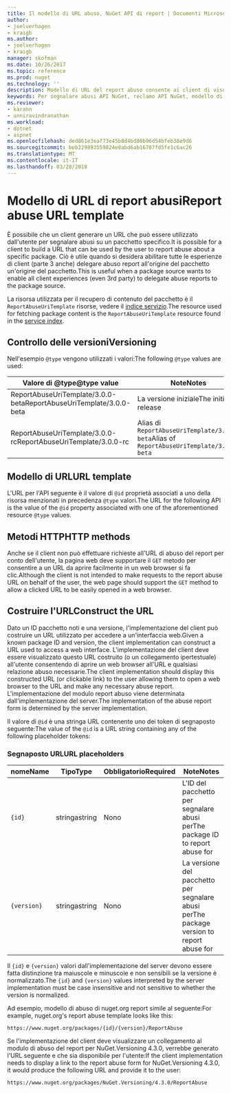 ```yaml
---
title: Il modello di URL abuso, NuGet API di report | Documenti Microsoft
author:
- joelverhagen
- kraigb
ms.author:
- joelverhagen
- kraigb
manager: skofman
ms.date: 10/26/2017
ms.topic: reference
ms.prod: nuget
ms.technology: ''
description: Modello di URL del report abuso consente ai client di visualizzare un collegamento nell'interfaccia utente di loro.
keywords: Per segnalare abusi API NuGet, reclamo API NuGet, modello di URL di report nuget.org
ms.reviewer:
- karann
- unniravindranathan
ms.workload:
- dotnet
- aspnet
ms.openlocfilehash: ded861e3eaf73e45b8d4bd80b96d54bfeb38e9d6
ms.sourcegitcommit: beb229893559824e8abd6ab16707fd5fe1c6ac26
ms.translationtype: MT
ms.contentlocale: it-IT
ms.lasthandoff: 03/28/2018
---
```

# <a name="report-abuse-url-template"></a><span data-ttu-id="99f99-104">Modello di URL di report abusi</span><span class="sxs-lookup"><span data-stu-id="99f99-104">Report abuse URL template</span></span>

<span data-ttu-id="99f99-105">È possibile che un client generare un URL che può essere utilizzato dall'utente per segnalare abusi su un pacchetto specifico.</span><span class="sxs-lookup"><span data-stu-id="99f99-105">It is possible for a client to build a URL that can be used by the user to report abuse about a specific package.</span></span> <span data-ttu-id="99f99-106">Ciò è utile quando si desidera abilitare tutte le esperienze di client (parte 3 anche) delegare abuso report all'origine del pacchetto un'origine del pacchetto.</span><span class="sxs-lookup"><span data-stu-id="99f99-106">This is useful when a package source wants to enable all client experiences (even 3rd party) to delegate abuse reports to the package source.</span></span>

<span data-ttu-id="99f99-107">La risorsa utilizzata per il recupero di contenuto del pacchetto è il `ReportAbuseUriTemplate` risorse, vedere il [indice servizio](service-index.md).</span><span class="sxs-lookup"><span data-stu-id="99f99-107">The resource used for fetching package content is the `ReportAbuseUriTemplate` resource found in the [service index](service-index.md).</span></span>

## <a name="versioning"></a><span data-ttu-id="99f99-108">Controllo delle versioni</span><span class="sxs-lookup"><span data-stu-id="99f99-108">Versioning</span></span>

<span data-ttu-id="99f99-109">Nell'esempio `@type` vengono utilizzati i valori:</span><span class="sxs-lookup"><span data-stu-id="99f99-109">The following `@type` values are used:</span></span>

<span data-ttu-id="99f99-110">Valore di @type</span><span class="sxs-lookup"><span data-stu-id="99f99-110">@type value</span></span>                       | <span data-ttu-id="99f99-111">Note</span><span class="sxs-lookup"><span data-stu-id="99f99-111">Notes</span></span>
--------------------------------- | -----
<span data-ttu-id="99f99-112">ReportAbuseUriTemplate/3.0.0-beta</span><span class="sxs-lookup"><span data-stu-id="99f99-112">ReportAbuseUriTemplate/3.0.0-beta</span></span> | <span data-ttu-id="99f99-113">La versione iniziale</span><span class="sxs-lookup"><span data-stu-id="99f99-113">The initial release</span></span>
<span data-ttu-id="99f99-114">ReportAbuseUriTemplate/3.0.0-rc</span><span class="sxs-lookup"><span data-stu-id="99f99-114">ReportAbuseUriTemplate/3.0.0-rc</span></span>   | <span data-ttu-id="99f99-115">Alias di `ReportAbuseUriTemplate/3.0.0-beta`</span><span class="sxs-lookup"><span data-stu-id="99f99-115">Alias of `ReportAbuseUriTemplate/3.0.0-beta`</span></span>

## <a name="url-template"></a><span data-ttu-id="99f99-116">Modello di URL</span><span class="sxs-lookup"><span data-stu-id="99f99-116">URL template</span></span>

<span data-ttu-id="99f99-117">L'URL per l'API seguente è il valore di `@id` proprietà associati a uno della risorsa menzionati in precedenza `@type` valori.</span><span class="sxs-lookup"><span data-stu-id="99f99-117">The URL for the following API is the value of the `@id` property associated with one of the aforementioned resource `@type` values.</span></span>

## <a name="http-methods"></a><span data-ttu-id="99f99-118">Metodi HTTP</span><span class="sxs-lookup"><span data-stu-id="99f99-118">HTTP methods</span></span>

<span data-ttu-id="99f99-119">Anche se il client non può effettuare richieste all'URL di abuso del report per conto dell'utente, la pagina web deve supportare il `GET` metodo per consentire a un URL da aprire facilmente in un web browser si fa clic.</span><span class="sxs-lookup"><span data-stu-id="99f99-119">Although the client is not intended to make requests to the report abuse URL on behalf of the user, the web page should support the `GET` method to allow a clicked URL to be easily opened in a web browser.</span></span>

## <a name="construct-the-url"></a><span data-ttu-id="99f99-120">Costruire l'URL</span><span class="sxs-lookup"><span data-stu-id="99f99-120">Construct the URL</span></span>

<span data-ttu-id="99f99-121">Dato un ID pacchetto noti e una versione, l'implementazione del client può costruire un URL utilizzato per accedere a un'interfaccia web.</span><span class="sxs-lookup"><span data-stu-id="99f99-121">Given a known package ID and version, the client implementation can construct a URL used to access a web interface.</span></span> <span data-ttu-id="99f99-122">L'implementazione del client deve essere visualizzato questo URL costruito (o un collegamento ipertestuale) all'utente consentendo di aprire un web browser all'URL e qualsiasi relazione abuso necessarie.</span><span class="sxs-lookup"><span data-stu-id="99f99-122">The client implementation should display this constructed URL (or clickable link) to the user allowing them to open a web browser to the URL and make any necessary abuse report.</span></span> <span data-ttu-id="99f99-123">L'implementazione del modulo report abuso viene determinata dall'implementazione del server.</span><span class="sxs-lookup"><span data-stu-id="99f99-123">The implementation of the abuse report form is determined by the server implementation.</span></span>

<span data-ttu-id="99f99-124">Il valore di `@id` è una stringa URL contenente uno dei token di segnaposto seguente:</span><span class="sxs-lookup"><span data-stu-id="99f99-124">The value of the `@id` is a URL string containing any of the following placeholder tokens:</span></span>

### <a name="url-placeholders"></a><span data-ttu-id="99f99-125">Segnaposto URL</span><span class="sxs-lookup"><span data-stu-id="99f99-125">URL placeholders</span></span>

<span data-ttu-id="99f99-126">nome</span><span class="sxs-lookup"><span data-stu-id="99f99-126">Name</span></span>        | <span data-ttu-id="99f99-127">Tipo</span><span class="sxs-lookup"><span data-stu-id="99f99-127">Type</span></span>    | <span data-ttu-id="99f99-128">Obbligatorio</span><span class="sxs-lookup"><span data-stu-id="99f99-128">Required</span></span> | <span data-ttu-id="99f99-129">Note</span><span class="sxs-lookup"><span data-stu-id="99f99-129">Notes</span></span>
----------- | ------- | -------- | -----
`{id}`      | <span data-ttu-id="99f99-130">stringa</span><span class="sxs-lookup"><span data-stu-id="99f99-130">string</span></span>  | <span data-ttu-id="99f99-131">No</span><span class="sxs-lookup"><span data-stu-id="99f99-131">no</span></span>       | <span data-ttu-id="99f99-132">L'ID del pacchetto per segnalare abusi per</span><span class="sxs-lookup"><span data-stu-id="99f99-132">The package ID to report abuse for</span></span>
`{version}` | <span data-ttu-id="99f99-133">stringa</span><span class="sxs-lookup"><span data-stu-id="99f99-133">string</span></span>  | <span data-ttu-id="99f99-134">No</span><span class="sxs-lookup"><span data-stu-id="99f99-134">no</span></span>       | <span data-ttu-id="99f99-135">La versione del pacchetto per segnalare abusi per</span><span class="sxs-lookup"><span data-stu-id="99f99-135">The package version to report abuse for</span></span>

<span data-ttu-id="99f99-136">Il `{id}` e `{version}` valori dall'implementazione del server devono essere fatta distinzione tra maiuscole e minuscole e non sensibili se la versione è normalizzato.</span><span class="sxs-lookup"><span data-stu-id="99f99-136">The `{id}` and `{version}` values interpreted by the server implementation must be case insensitive and not sensitive to whether the version is normalized.</span></span>

<span data-ttu-id="99f99-137">Ad esempio, modello di abuso di nuget.org report simile al seguente:</span><span class="sxs-lookup"><span data-stu-id="99f99-137">For example, nuget.org's report abuse template looks like this:</span></span>

    https://www.nuget.org/packages/{id}/{version}/ReportAbuse

<span data-ttu-id="99f99-138">Se l'implementazione del client deve visualizzare un collegamento al modulo di abuso del report per NuGet.Versioning 4.3.0, verrebbe generato l'URL seguente e che sia disponibile per l'utente:</span><span class="sxs-lookup"><span data-stu-id="99f99-138">If the client implementation needs to display a link to the report abuse form for NuGet.Versioning 4.3.0, it would produce the following URL and provide it to the user:</span></span>

    https://www.nuget.org/packages/NuGet.Versioning/4.3.0/ReportAbuse
